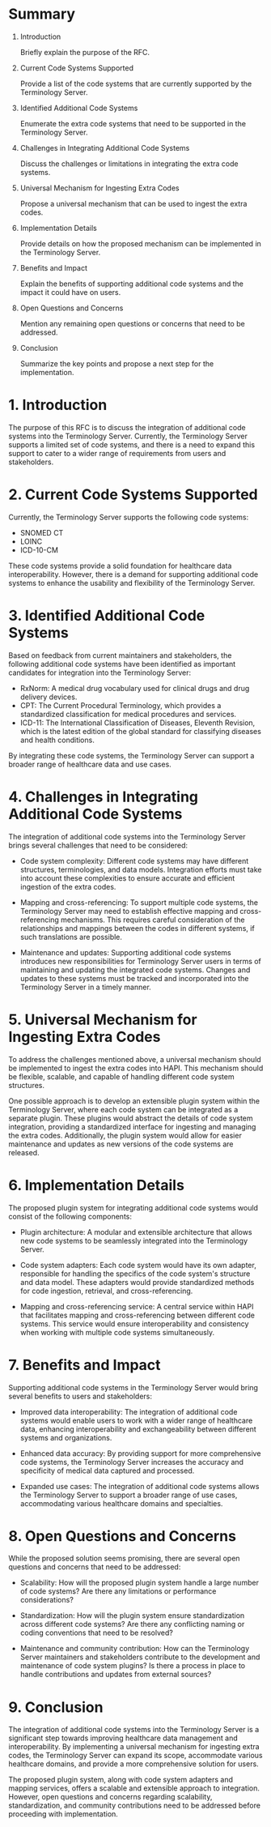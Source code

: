 # Summary

1. Introduction

   Briefly explain the purpose of the RFC.

2. Current Code Systems Supported

   Provide a list of the code systems that are currently supported by the Terminology Server.

3. Identified Additional Code Systems

   Enumerate the extra code systems that need to be supported in the Terminology Server.

4. Challenges in Integrating Additional Code Systems

   Discuss the challenges or limitations in integrating the extra code systems.

5. Universal Mechanism for Ingesting Extra Codes

   Propose a universal mechanism that can be used to ingest the extra codes.

6. Implementation Details

   Provide details on how the proposed mechanism can be implemented in the Terminology Server.

7. Benefits and Impact

   Explain the benefits of supporting additional code systems and the impact it could have on users.

8. Open Questions and Concerns

   Mention any remaining open questions or concerns that need to be addressed.

9. Conclusion

   Summarize the key points and propose a next step for the implementation.

# 1. Introduction

The purpose of this RFC is to discuss the integration of additional code systems into the Terminology Server. Currently, the Terminology Server supports a limited set of code systems, and there is a need to expand this support to cater to a wider range of requirements from users and stakeholders.

# 2. Current Code Systems Supported

Currently, the Terminology Server supports the following code systems:

- SNOMED CT
- LOINC
- ICD-10-CM

These code systems provide a solid foundation for healthcare data interoperability. However, there is a demand for supporting additional code systems to enhance the usability and flexibility of the Terminology Server.

# 3. Identified Additional Code Systems

Based on feedback from current maintainers and stakeholders, the following additional code systems have been identified as important candidates for integration into the Terminology Server:

- RxNorm: A medical drug vocabulary used for clinical drugs and drug delivery devices.
- CPT: The Current Procedural Terminology, which provides a standardized classification for medical procedures and services.
- ICD-11: The International Classification of Diseases, Eleventh Revision, which is the latest edition of the global standard for classifying diseases and health conditions.

By integrating these code systems, the Terminology Server can support a broader range of healthcare data and use cases.

# 4. Challenges in Integrating Additional Code Systems

The integration of additional code systems into the Terminology Server brings several challenges that need to be considered:

- Code system complexity: Different code systems may have different structures, terminologies, and data models. Integration efforts must take into account these complexities to ensure accurate and efficient ingestion of the extra codes.

- Mapping and cross-referencing: To support multiple code systems, the Terminology Server may need to establish effective mapping and cross-referencing mechanisms. This requires careful consideration of the relationships and mappings between the codes in different systems, if such translations are possible.

- Maintenance and updates: Supporting additional code systems introduces new responsibilities for Terminology Server users in terms of maintaining and updating the integrated code systems. Changes and updates to these systems must be tracked and incorporated into the Terminology Server in a timely manner.

# 5. Universal Mechanism for Ingesting Extra Codes

To address the challenges mentioned above, a universal mechanism should be implemented to ingest the extra codes into HAPI. This mechanism should be flexible, scalable, and capable of handling different code system structures.

One possible approach is to develop an extensible plugin system within the Terminology Server, where each code system can be integrated as a separate plugin. These plugins would abstract the details of code system integration, providing a standardized interface for ingesting and managing the extra codes. Additionally, the plugin system would allow for easier maintenance and updates as new versions of the code systems are released.

# 6. Implementation Details

The proposed plugin system for integrating additional code systems would consist of the following components:

- Plugin architecture: A modular and extensible architecture that allows new code systems to be seamlessly integrated into the Terminology Server.

- Code system adapters: Each code system would have its own adapter, responsible for handling the specifics of the code system's structure and data model. These adapters would provide standardized methods for code ingestion, retrieval, and cross-referencing.

- Mapping and cross-referencing service: A central service within HAPI that facilitates mapping and cross-referencing between different code systems. This service would ensure interoperability and consistency when working with multiple code systems simultaneously.

# 7. Benefits and Impact

Supporting additional code systems in the Terminology Server would bring several benefits to users and stakeholders:

- Improved data interoperability: The integration of additional code systems would enable users to work with a wider range of healthcare data, enhancing interoperability and exchangeability between different systems and organizations.

- Enhanced data accuracy: By providing support for more comprehensive code systems, the Terminology Server increases the accuracy and specificity of medical data captured and processed.

- Expanded use cases: The integration of additional code systems allows the Terminology Server to support a broader range of use cases, accommodating various healthcare domains and specialties.

# 8. Open Questions and Concerns

While the proposed solution seems promising, there are several open questions and concerns that need to be addressed:

- Scalability: How will the proposed plugin system handle a large number of code systems? Are there any limitations or performance considerations?

- Standardization: How will the plugin system ensure standardization across different code systems? Are there any conflicting naming or coding conventions that need to be resolved?

- Maintenance and community contribution: How can the Terminology Server maintainers and stakeholders contribute to the development and maintenance of code system plugins? Is there a process in place to handle contributions and updates from external sources?

# 9. Conclusion

The integration of additional code systems into the Terminology Server is a significant step towards improving healthcare data management and interoperability. By implementing a universal mechanism for ingesting extra codes, the Terminology Server can expand its scope, accommodate various healthcare domains, and provide a more comprehensive solution for users.

The proposed plugin system, along with code system adapters and mapping services, offers a scalable and extensible approach to integration. However, open questions and concerns regarding scalability, standardization, and community contributions need to be addressed before proceeding with implementation.

